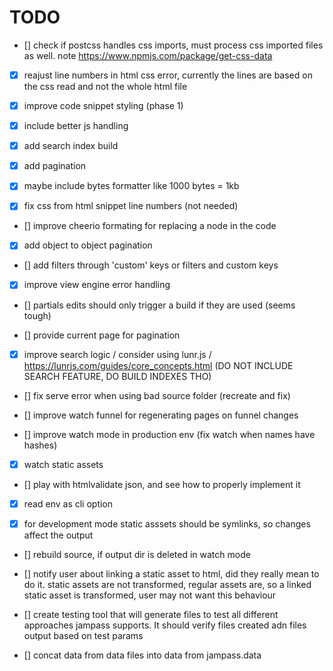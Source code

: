 # TODO

- [] check if postcss handles css imports, must process css imported files as well. note https://www.npmjs.com/package/get-css-data

- [x] reajust line numbers in html css error, currently the lines are based on the css read and not the whole html file

- [x] improve code snippet styling (phase 1)

- [x] include better js handling

- [x] add search index build

- [x] add pagination

- [x] maybe include bytes formatter like 1000 bytes = 1kb

- [x] fix css from html snippet line numbers (not needed)

- [] improve cheerio formating for replacing a node in the code

- [x] add object to object pagination

- [] add filters through 'custom' keys or filters and custom keys

- [x] improve view engine error handling

- [] partials edits should only trigger a build if they are used (seems tough)

- [] provide current page for pagination

- [x] improve search logic / consider using lunr.js / https://lunrjs.com/guides/core_concepts.html (DO NOT INCLUDE SEARCH FEATURE, DO BUILD INDEXES THO)

- [] fix serve error when using bad source folder (recreate and fix)

- [] improve watch funnel for regenerating pages on funnel changes

- [] improve watch mode in production env (fix watch when names have hashes)

- [x] watch static assets

- [] play with htmlvalidate json, and see how to properly implement it

- [x] read env as cli option

- [x] for development mode static asssets should be symlinks, so changes affect the output

- [] rebuild source, if output dir is deleted in watch mode

- [] notify user about linking a static asset to html, did they really mean to do it.
static assets are not transformed, regular assets are, so a linked static asset is transformed,
user may not want this behaviour

- [] create testing tool that will generate files to test all different approaches jampass supports.
It should verify files created adn files output based on test params

- [] concat data from data files into data from jampass.data
